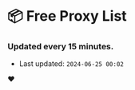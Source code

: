 # :package: Free Proxy List
### Updated every 15 minutes.

- Last updated: `2024-06-25 00:02`

:heart:
